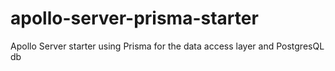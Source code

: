# apollo-server-prisma-starter
Apollo Server starter using Prisma for the data access layer and PostgresQL db
